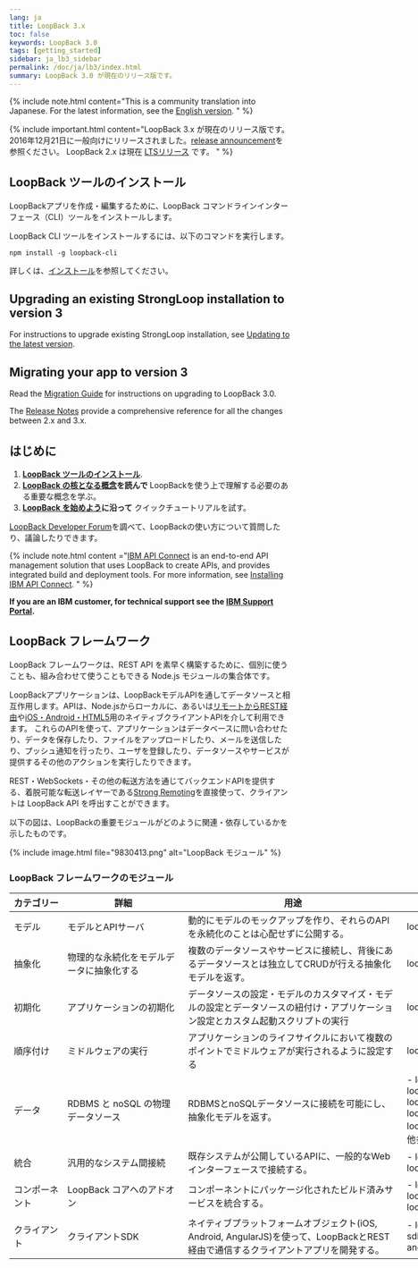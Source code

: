 ```yaml
---
lang: ja
title: LoopBack 3.x
toc: false
keywords: LoopBack 3.0
tags: [getting_started]
sidebar: ja_lb3_sidebar
permalink: /doc/ja/lb3/index.html
summary: LoopBack 3.0 が現在のリリース版です。
---
```


{% include note.html content="This is a community translation into Japanese. For the latest information, see the [English version](/doc/en/lb3/index.html).
" %}

{% include important.html content="LoopBack 3.x が現在のリリース版です。
2016年12月21日に一般向けにリリースされました。[release announcement](https://strongloop.com/strongblog/announcing-loopback-3-0-ga/)を参照ください。
LoopBack 2.x は現在 [LTSリリース](/doc/en/contrib/Long-term-support.html) です。
" %}

## LoopBack ツールのインストール

LoopBackアプリを作成・編集するために、LoopBack コマンドラインインターフェース（CLI）ツールをインストールします。

LoopBack CLI ツールをインストールするには、以下のコマンドを実行します。

```
npm install -g loopback-cli
```

詳しくは、[インストール](Installation)を参照してください。

## Upgrading an existing StrongLoop installation to version 3

For instructions to upgrade existing StrongLoop installation, see [Updating to the latest version](Updating-to-the-latest-version.html).

## Migrating your app to version 3

Read the [Migration Guide](Migrating-to-3.0.html) for instructions on upgrading
to LoopBack 3.0.

The [Release Notes](3.0-Release-Notes) provide a comprehensive reference for
all the changes between 2.x and 3.x.

## はじめに

1. **[LoopBack ツールのインストール](Installation)**.  
1. **[LoopBack の核となる概念](LoopBack-core-concepts.html)を読んで** LoopBackを使う上で理解する必要のある重要な概念を学ぶ。
1. **[LoopBack を始めよう](Getting-started-with-LoopBack.html)に沿って** クイックチュートリアルを試す。

[LoopBack Developer Forum](https://groups.google.com/forum/#!forum/loopbackjs)を調べて、LoopBackの使い方について質問したり、議論したりできます。

{% include note.html content ="[IBM API Connect](https://developer.ibm.com/apiconnect/) is an end-to-end API management solution that uses LoopBack to create APIs, and provides integrated build and deployment tools.  For more information, see [Installing IBM API Connect](Installation.html#install-ibm-api-connect-developer-toolkit).
" %}

**If you are an IBM customer, for technical support see the [IBM Support Portal](http://www-01.ibm.com/support/docview.wss?uid=swg21593214).**

## LoopBack フレームワーク

LoopBack フレームワークは、REST API を素早く構築するために、個別に使うことも、組み合わせて使うこともできる Node.js モジュールの集合体です。

LoopBackアプリケーションは、LoopBackモデルAPIを通してデータソースと相互作用します。APIは、Node.jsからローカルに、あるいは[リモートからREST経由](Built-in-models-REST-API)や[iOS・Android・HTML5](Client-SDKs)用のネイティブクライアントAPIを介して利用できます。
これらのAPIを使って、アプリケーションはデータベースに問い合わせたり、データを保存したり、ファイルをアップロードしたり、メールを送信したり、プッシュ通知を行ったり、ユーザを登録したり、データソースやサービスが提供するその他のアクションを実行したりできます。

REST・WebSockets・その他の転送方法を通じてバックエンドAPIを提供する、着脱可能な転送レイヤーである[Strong Remoting](Strong-Remoting.html)を直接使って、クライアントは LoopBack API を呼出すことができます。

以下の図は、LoopBackの重要モジュールがどのように関連・依存しているかを示したものです。

{% include image.html file="9830413.png" alt="LoopBack モジュール" %}

### LoopBack フレームワークのモジュール

<table style="width: 1000px;">
  <thead>
    <tr>
      <th style="width: 80px;">カテゴリー</th>
      <th style="width:200px;">詳細</th>
      <th>用途</th>
      <th style="width: 280px;">モジュール</th>
    </tr>
  </thead>
  <tbody>
    <tr>
      <td>モデル</td>
      <td>モデルとAPIサーバ</td>
      <td>動的にモデルのモックアップを作り、それらのAPIを永続化のことは心配せずに公開する。</td>
      <td>loopback</td>
    </tr>
    <tr>
      <td>抽象化</td>
      <td>物理的な永続化をモデルデータに抽象化する</td>
      <td>複数のデータソースやサービスに接続し、背後にあるデータソースとは独立してCRUDが行える抽象化モデルを返す。</td>
      <td>loopback-datasource-juggler</td>
    </tr>
    <tr>
      <td>初期化</td>
      <td>アプリケーションの初期化</td>
      <td>データソースの設定・モデルのカスタマイズ・モデルの設定とデータソースの紐付け・アプリケーション設定とカスタム起動スクリプトの実行</td>
      <td>loopback-boot</td>
    </tr>
    <tr>
      <td>順序付け</td>
      <td>ミドルウェアの実行</td>
      <td>アプリケーションのライフサイクルにおいて複数のポイントでミドルウェアが実行されるように設定する</td>
      <td>loopback-phase</td>
    </tr>
    <tr>
      <td>データ</td>
      <td>RDBMS と noSQL の物理データソース</td>
      <td>RDBMSとnoSQLデータソースに接続を可能にし、抽象化モデルを返す。</td>
      <td markdown="1">
- loopback-connector-mongodb
- loopback-connector-mysql
- loopback-connector-postgresql
- loopback-connector-msssql
- loopback-connector-oracle
- [その他多数](Connectors-reference.html)
</td>
    </tr>
    <tr>
      <td>統合</td>
      <td>汎用的なシステム間接続</td>
      <td>既存システムが公開しているAPIに、一般的なWebインターフェースで接続する。</td>
      <td markdown="1">
- loopback-connector-rest
- loopback-connector-soap
</td>
    </tr>
    <tr>
      <td>コンポーネント</td>
      <td>LoopBack コアへのアドオン</td>
      <td>コンポーネントにパッケージ化されたビルド済みサービスを統合する。</td>
      <td markdown="1">
- loopback-component-push
- loopback-component-storage
- loopback-component-passport
</td>
    </tr>
    <tr>
      <td>クライアント</td>
      <td>クライアントSDK</td>
      <td>ネイティブプラットフォームオブジェクト(iOS, Android, AngularJS)を使って、LoopBackとREST経由で通信するクライアントアプリを開発する。</td>
<td markdown="1">
- loopback-sdk-ios
- loopback-sdk-android
- loopback-sdk-angular
</td>
    </tr>
  </tbody>
</table>
